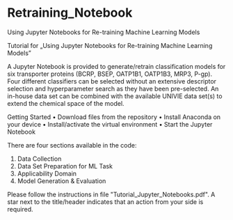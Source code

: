 # Retraining_Notebook
Using Jupyter Notebooks for Re-training Machine Learning Models

Tutorial for „Using Jupyter Notebooks for Re-training Machine Learning Models”

A Jupyter Notebook is provided to generate/retrain classification models for six transporter proteins (BCRP, BSEP, OATP1B1, OATP1B3, MRP3, P-gp). Four different classifiers can be selected without an extensive descriptor selection and hyperparameter search as they have been pre-selected. An in-house data set can be combined with the available UNIVIE data set(s) to extend the chemical space of the model. 

Getting Started
•	Download files from the repository
•	Install Anaconda on your device 
•	Install/activate the virtual environment
•	Start the Jupyter Notebook

There are four sections available in the code:
1.	Data Collection
2.	Data Set Preparation for ML Task
3.	Applicability Domain
4.	Model Generation & Evaluation

Please follow the instructions in file "Tutorial_Jupyter_Notebooks.pdf". A star next to the title/header indicates that an action from your side is required.
